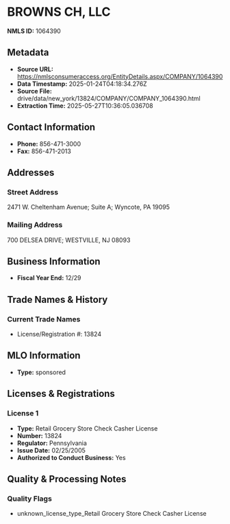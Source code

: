 # BROWNS CH, LLC

**NMLS ID:** 1064390

## Metadata
- **Source URL:** https://nmlsconsumeraccess.org/EntityDetails.aspx/COMPANY/1064390
- **Data Timestamp:** 2025-01-24T04:18:34.276Z
- **Source File:** drive/data/new_york/13824/COMPANY/COMPANY_1064390.html
- **Extraction Time:** 2025-05-27T10:36:05.036708

## Contact Information
- **Phone:** 856-471-3000
- **Fax:** 856-471-2013

## Addresses
### Street Address
2471 W. Cheltenham Avenue; Suite A; Wyncote, PA 19095

### Mailing Address
700 DELSEA DRIVE; WESTVILLE, NJ 08093

## Business Information
- **Fiscal Year End:** 12/29

## Trade Names & History
### Current Trade Names
- License/Registration #: 13824

## MLO Information
- **Type:** sponsored

## Licenses & Registrations

### License 1
- **Type:** Retail Grocery Store Check Casher License
- **Number:** 13824
- **Regulator:** Pennsylvania
- **Issue Date:** 02/25/2005
- **Authorized to Conduct Business:** Yes

## Quality & Processing Notes
### Quality Flags
- unknown_license_type_Retail Grocery Store Check Casher License
